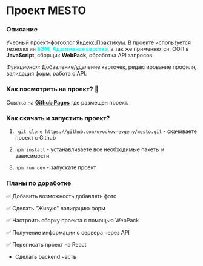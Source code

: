 # Проект MESTO


### Описание
Учебный проект-фотоблог [Яндекс.Практикум](https://practicum.yandex.ru/). В проекте используется технология <span style="color:aqua">__БЭМ__, __Адаптивная верстка__</span>, а так же применяются: ООП в __JavaScript__, сборщик __WebPack__, обработка API запросов.

_Функционал:_ Добавление/удаление карточек, редактирование профиля, валидация форм, работа с API.


### Как посмотреть на проект? 👀

Ссылка на __[Github Pages](https://ovodkov-evgeny.github.io/mesto/)__ где размещен проект.


### Как скачать и запустить проект?

1. ``` git clone https://github.com/ovodkov-evgeny/mesto.git``` - скачиваете проект с Github

2. ```npm install``` - устанавливаете все необходимые пакеты и зависимости

3. ```npm run dev``` - запускате проект


### Планы по доработке

✅ Добавить возможность добавлять фото

✅ Сделать "Живую" валидацию форм

✅ Настроить сборку проекта с помощью WebPack

✅ Получение информации с сервера через API

✅ Переписать проект на React

* Сделать backend часть

